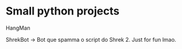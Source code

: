 # Small python projects

HangMan

ShrekBot -> Bot que spamma o script do Shrek 2. Just for fun lmao.
